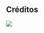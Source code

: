 ## Créditos
<a href="https://github.com/shellscriptx"><img src="https://avatars.githubusercontent.com/u/22109379?v=4"></a>
